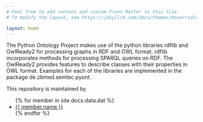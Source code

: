 ```yaml
---
# Feel free to add content and custom Front Matter to this file.
# To modify the layout, see https://jekyllrb.com/docs/themes/#overriding-theme-defaults

layout: home
---
```


The Python Ontology Project makes use of the python libraries rdflib and OwlReady2 for processing
graphs in RDF and OWL format. rdflib incorporates methods for processing SPARQL queries on RDF.
The OwlReady2 provides features to describe classes with their properties in OWL format. Examples
for each of the libraries are implemented in the package de.zbmed.semtec.pyont.

This repository is maintained by
<ul>
{% for member in site.docs.data.dat %}
  <li>
    <a href="https://github.com/{{ member.github }}">
      {{ member.name }}
    </a>
  </li>
{% endfor %}
</ul>